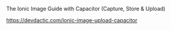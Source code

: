 
The Ionic Image Guide with Capacitor (Capture, Store & Upload)

https://devdactic.com/ionic-image-upload-capacitor
